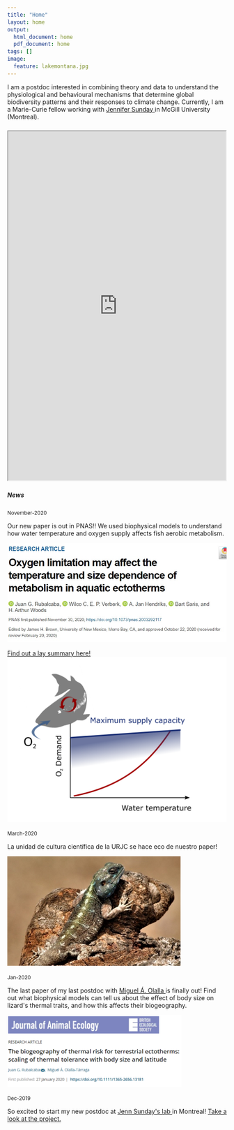 ```yaml
---
title: "Home"
layout: home
output:
  html_document: home
  pdf_document: home
tags: []
image:
  feature: lakemontana.jpg
---
```

I am a postdoc interested in combining theory and data to understand the physiological and behavioural mechanisms that determine global biodiversity patterns and their responses to climate change. Currently, I am a Marie-Curie fellow working with <a href="http://jennsunday.weebly.com/"> Jennifer Sunday </a> in McGill University (Montreal).

<div class="grid">
    <div class="column12">
       <div class="content">
           <h5></h5>
       <iframe style="width: 500px; height: 800px;" src="https://jrubalcaba.github.io/twitter-embed/" width="300" height="150"></iframe>
       </div>
    </div>
    <div class="column12">
       <div class="content">
          <h5>News</h5>   
          <!---><!--->
          <small>November-2020</small>
           <p> Our new paper is out in PNAS!! We used biophysical models to understand how water temperature and oxygen supply affects fish aerobic metabolism.</p>
           <p> <a href="https://doi.org/10.1073/pnas.2003292117"> <img src="/images/news/pnas cover.jpg"/> </a> </p>
           <p> <a href="/posts/oxygen_limitation"> Find out a lay summary here! <img src="/images/news/fig PNAS media.png"/> </a> </p>
          <!---><!--->  
          <small>March-2020</small>
           <p> La unidad de cultura científica de la URJC se hace eco de nuestro paper! </p>
           <p> <a href="https://www.urjc.es/todas-las-noticias-de-actualidad/5109-el-cambio-climatico-amenaza-la-supervivencia-de-lagartos-de-mayor-tamano"> <img src="/images/posts/lizard2.jpg"/> </a> </p>
          <!---><!--->   
            <small>Jan-2020</small>
            <p>The last paper of my last postdoc with <a href="http://olallalab.com/"> Miguel Á. Olalla </a> is finally out! Find out what biophysical models can tell us about the effect of body size on lizard's thermal traits, and how this affects their biogeography.</p>
          <p><a href="https://besjournals.onlinelibrary.wiley.com/doi/abs/10.1111/1365-2656.13181">
            <img width="400px" src="/images/news/rubalcaba&olalla_tarraga2020.png"></a></p>
            <!---><!--->
           <small>Dec-2019</small>
           <p>So excited to start my new postdoc at <a href="http://jennsunday.weebly.com/"> Jenn Sunday's lab </a> in Montreal! <a href="/research"> Take a look at the project. </a>
         </p>
    </div>
</div>
